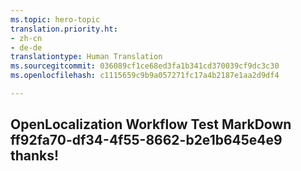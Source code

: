 ```yaml
---
ms.topic: hero-topic
translation.priority.ht:
- zh-cn
- de-de
translationtype: Human Translation
ms.sourcegitcommit: 036089cf1ce68ed3fa1b341cd370039cf9dc3c30
ms.openlocfilehash: c1115659c9b9a057271fc17a4b2187e1aa2d9df4

---
```

## OpenLocalization Workflow Test MarkDown ff92fa70-df34-4f55-8662-b2e1b645e4e9 thanks!



<!--HONumber=Aug16_HO4-->


